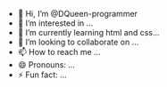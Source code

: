 - 👋 Hi, I’m @DQueen-programmer
- 👀 I’m interested in ...
- 🌱 I’m currently learning html and css...
- 💞️ I’m looking to collaborate on ...
- 📫 How to reach me ...
- 😄 Pronouns: ...
- ⚡ Fun fact: ...

<!---
DQueen-prog/DQueen-prog is a ✨ special ✨ repository because its `README.md` (this file) appears on your GitHub profile.
You can click the Preview link to take a look at your changes.
--->
